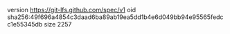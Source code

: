 version https://git-lfs.github.com/spec/v1
oid sha256:49f696a4854c3daad6ba89ab19ea5dd1b4e6d049bb94e95565fedcc1e55345db
size 2257
